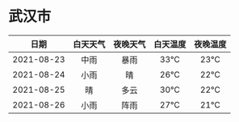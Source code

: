# 武汉市
|日期|白天天气|夜晚天气|白天温度|夜晚温度|
|:--:|:--:|:--:|:--:|:--:|
|2021-08-23|中雨|暴雨|33℃|23℃|
|2021-08-24|小雨|晴|26℃|22℃|
|2021-08-25|晴|多云|30℃|22℃|
|2021-08-26|小雨|阵雨|27℃|21℃|
